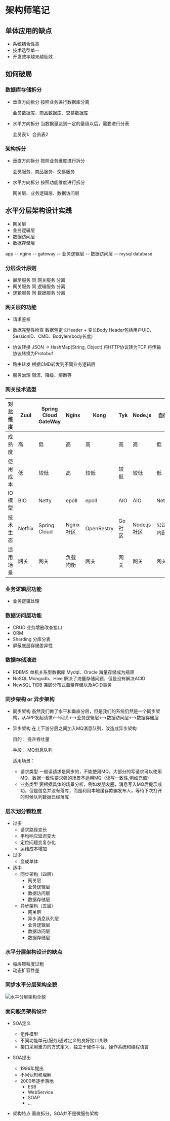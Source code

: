 # 架构师笔记

## 单体应用的缺点

* 系统耦合性高
* 技术选型单一
* 开发效率越来越低效

## 如何破局

### 数据库存储拆分
* 垂直方向拆分 按照业务进行数据库分离 

	会员数据库、商品数据库、交易数据库
	
* 水平方向拆分 当数据量达到一定的量级以后，需要进行分表

	会员表1、会员表2
	
### 架构拆分

* 垂直方向拆分  按照业务维度进行拆分 

	会员服务、商品服务、交易服务
* 水平方向拆分  按照功能维度进行拆分

	网关层、业务逻辑层、数据访问层
	
## 水平分层架构设计实践

* 网关层
* 业务逻辑层
* 数据访问层
* 数据存储层

                      
app -- nginx -- gateway -- 业务逻辑层 -- 数据访问层 -- mysql database

### 分层设计原则

* 展示服务 同 网关服务 分离
* 网关服务 同 逻辑服务 分离
* 逻辑服务 同 数据服务 分离

### 网关层的功能
* 请求鉴权
* 数据完整性检查
  数据包定长Header + 变长Body
  Header包括用户UID、SessionID、CMD、Bodylen(body长度) 
 
* 协议转换
  JSON -> HashMap(String, Object)
  将HTTP协议转为TCP
  将传输协议转换为Protobuf
* 路由转发
  根据CMD转发到不同业务逻辑层
* 服务治理
  限流、降级、熔断等
  
### 网关技术选型
对比维度 | Zuul |  Spring Cloud GateWay | Nginx | Kong | Tyk | Node.js | 自研
------------- | ------------- | ------------- | ------------- | ------------- | ------------- | ------------- | -------------
成熟度 | 高 | 低 | 高 | 高 | 高 | 高 | 低
使用成本 | 低 | 较低 | 高 | 较低 | 较低 | 较低 | 低
IO模型 | BIO | Netty | epoll | epoll | AIO | AIO | Netty
技术生态 | Netflix | Spring Cloud | Nginx社区 | OpenRestry | Go社区 | Node.js社区 | 公司内部
适用场景 | 网关 | 网关 | 负载均衡 | 网关 | 网关 | 网关 | 网关

### 业务逻辑层功能

* 业务逻辑处理

### 数据访问层功能
* CRUD 业务增删改查接口
* ORM 
* Sharding 分库分表
* 屏蔽底层存储差异性

### 数据存储演进
* RDBMS 单机关系型数据库 Mydql、Oracle 海量存储成为瓶颈
* NoSQL Mongodb、Hive  解决了海量存储问题，但是没有解决ACID
* NewSQL TiDB  兼顾分布式海量存储以及ACID事务

### 同步架构 or 异步架构

* 同步架构  虽然我们做了水平和垂直分层，但是我们的系统仍然是一个同步架构，从APP发起请求<-->网关<-->业务逻辑层<-->数据访问层<-->数据存储层
* 异步架构 
  在上下游分层之间加入MQ消息队列，改造成异步架构
  
  
  目的： 提升吞吐量
  
  手段： MQ消息队列
  
  适用场景： 
  * 请求类型 一般读请求是同步的，不能使用MQ。大部分的写请求可以使用MQ，数据一致性要求强的场景不适用MQ（读写一致性,例如充值）    
  * 业务类型 要根据具体的场景分析，例如发朋友圈，消息写入MQ后提示成功，但是信息并没有落库，而是利用本地缓存欺骗发布人，等待下次打开的时候队列数据已经落库

### 层次划分颗粒度

* 过多
	* 请求路径变长
	* 平均响应延迟变大
	* 定位问题变复杂化
	* 运维成本增加
* 过少
	* 变成单体
* 适中
	* 同步架构（四层）
		* 网关层
		* 业务逻辑层
		* 数据访问层
		* 数据存储层
	* 异步架构（五层）
		* 网关层
		* 异步消息队列层
		* 业务逻辑层
		* 数据访问层
		* 数据存储层
		
### 水平分层架构设计的缺点
* 每层颗粒度过粗
* 动态扩容性差

### 同步水平分层架构全貌
![水平分层架构全貌](https://raw.githubusercontent.com/richenlin/DayDayUp/master/%E6%9E%B6%E6%9E%84%E5%B8%88/%E6%B0%B4%E5%B9%B3%E6%9E%B6%E6%9E%84%E5%85%A8%E8%B2%8C.png)

### 面向服务架构设计

* SOA定义
	* 组件模型
	* 不同功能单元(服务)通过定义的良好接口关联
	* 接口采用重力的方式定义，独立于硬件平台、操作系统和编程语言

* SOA提出
	* 1996年提出
	* 不同认知和理解
	* 2000年逐步落地
		* ESB
		* WebService
		* SOAP
		* ...
* 架构特点 垂直拆分。SOA并不是微服务架构





	
